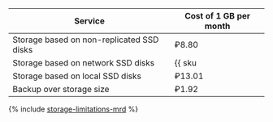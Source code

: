 | Service                                              | Cost of 1 GB per month                                    |
| ----- | ----- |
| Storage based on non-replicated SSD disks            | ₽8.80                                                     |
| Storage based on network SSD disks                   | {{ sku|RUB|mdb.cluster.network-nvme.redis|month|string }} |
| Storage based on local SSD disks                     | ₽13.01                                                    |
| Backup over storage size                             | ₽1.92                                                     |

{% include [storage-limitations-mrd](../../_includes/mdb/mrd/storage-limitations-note.md) %}
